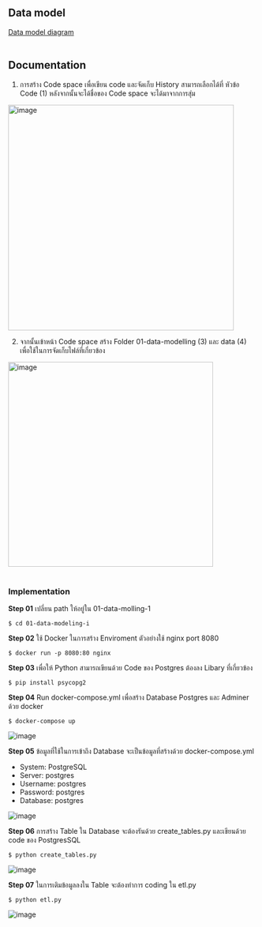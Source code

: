 ## Data model
[Data model diagram](https://github.com/Fooklnwza007/dw-and-bi/blob/main/01-data-modelling-I/Data%20model%20diagram.png)
<br>
<br>

## Documentation

1. การสร้าง Code space เพื่อเขียน code และจัดเก็บ History สามารถเลือกได้ที่ หัวข้อ Code (1) หลังจากนั้นจะได้ชื่อของ Code space จะได้มาจากการสุ่ม
<img width="457" alt="image" src="https://github.com/Fooklnwza007/dw-and-bi/assets/131597296/bcae9179-0fbd-401f-9d28-8618351978be">

2. จากนั้นเข้าหน้า Code space สร้าง Folder 01-data-modelling (3) และ data (4) เพื่อใช้ในการจัดเก็บไฟล์ที่เกี่ยวข้อง
<img width="415" alt="image" src="https://github.com/Fooklnwza007/dw-and-bi/assets/131597296/562ddaf3-d4a8-4e4d-b485-a8a387d9deca">
<br>
<br>

### Implementation

**Step 01** เปลี่ยน path ให้อยู่ใน 01-data-molling-1
```
$ cd 01-data-modeling-i
```

**Step 02** ใช้ Docker ในการสร้าง Enviroment ตัวอย่างใช้ nginx port 8080
```
$ docker run -p 8080:80 nginx
```

**Step 03** เพื่อให้ Python สามารถเขียนด้วย Code ของ Postgres ต้องลง Libary ที่เกี่ยวข้อง
```
$ pip install psycopg2
```

**Step 04** Run docker-compose.yml เพื่อสร้าง Database Postgres และ Adminer ด้วย docker
```
$ docker-compose up
```

![image](https://github.com/Fooklnwza007/dw-and-bi/assets/131597296/f979084f-71f6-45e0-8abf-c1eebfded256)


**Step 05** ข้อมูลที่ใช้ในการเข้าถึง Database จะเป็นข้อมูลที่สร้างด้วย docker-compose.yml
- System: PostgreSQL
- Server: postgres
- Username: postgres
- Password: postgres
- Database: postgres

![image](https://github.com/Fooklnwza007/dw-and-bi/assets/131597296/6840d98c-637d-4980-a7b9-50714371d3e3)


**Step 06** การสร้าง Table ใน Database จะต้องรันด้วย create_tables.py และเขียนด้วย code ของ PostgresSQL
```
$ python create_tables.py
```

![image](https://github.com/Fooklnwza007/dw-and-bi/assets/131597296/71fb7d4d-24bf-44f7-9b66-0311808ef60c)




**Step 07** ในการเติมข้อมูลลงใน Table จะต้องทำการ coding ใน etl.py
```
$ python etl.py
```
![image](https://github.com/Fooklnwza007/dw-and-bi/assets/131597296/1b9d1bbe-b947-440b-9b91-9337df464d17)


